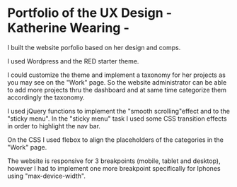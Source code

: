 # Portfolio of the UX Design - Katherine Wearing - 

I built the website porfolio based on her design and comps.

I used Wordpress and the RED starter theme.

I could customize the theme and implement a taxonomy for her projects as you may see on the "Work" page. So the website administrator can be able to add more projects thru the dashboard and at same time categorize them accordingly the taxonomy.

I used jQuery functions to implement the "smooth scrolling"effect and to the "sticky menu". In the "sticky menu" task I used some CSS transition effects in order to highlight the nav bar.

On the CSS I used flebox to align the placeholders of the categories in the "Work" page.

The website is responsive for 3 breakpoints (mobile, tablet and desktop), however I had to implement one more breakpoint specifically for Iphones using "max-device-width". 







